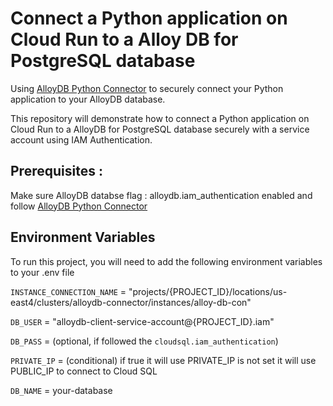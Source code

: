 
# Connect a Python application on Cloud Run to a Alloy DB for PostgreSQL database

Using [AlloyDB Python Connector](https://github.com/GoogleCloudPlatform/alloydb-python-connector) to securely connect your Python application to your AlloyDB database. 

This repository will demonstrate how to connect a Python application on Cloud Run to a AlloyDB for PostgreSQL database securely with a service account using IAM Authentication.

## Prerequisites : 
Make sure AlloyDB databse flag : alloydb.iam_authentication enabled and follow [AlloyDB Python Connector](https://github.com/GoogleCloudPlatform/alloydb-python-connector)

## Environment Variables

To run this project, you will need to add the following environment variables to your .env file

`INSTANCE_CONNECTION_NAME` = "projects/{PROJECT_ID}/locations/us-east4/clusters/alloydb-connector/instances/alloy-db-con"

`DB_USER` = "alloydb-client-service-account@{PROJECT_ID}.iam"

`DB_PASS` = (optional, if followed the `cloudsql.iam_authentication`)

`PRIVATE_IP` = (conditional) if true it will use PRIVATE_IP is not set it will use PUBLIC_IP to connect to Cloud SQL

`DB_NAME` = your-database

